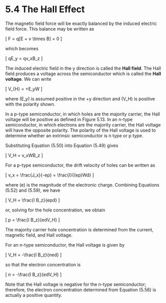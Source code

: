 # 5.4 The Hall Effect

The magnetic field force will be exactly balanced by the induced electric field force. This balance may be written as

\[
F = q[E + v \times B] = 0
\]

which becomes

\[
qE_y = qv_xB_z
\]

The induced electric field in the y direction is called the **Hall field**. The Hall field produces a voltage across the semiconductor which is called the **Hall voltage**. We can write

\[
V_{H} = +E_yW
\]

where \(E_y\) is assumed positive in the +y direction and \(V_H\) is positive with the polarity shown.

In a p-type semiconductor, in which holes are the majority carrier, the Hall voltage will be positive as defined in Figure 5.13. In an n-type semiconductor, in which electrons are the majority carrier, the Hall voltage will have the opposite polarity. The polarity of the Hall voltage is used to determine whether an extrinsic semiconductor is n type or p type.

Substituting Equation (5.50) into Equation (5.49) gives

\[
V_H = v_xWB_z
\]

For a p-type semiconductor, the drift velocity of holes can be written as

\[
v_x = \frac{J_x}{-ep} = \frac{I}{(ep)Wd}
\]

where \(e\) is the magnitude of the electronic charge. Combining Equations (5.52) and (5.59), we have

\[
V_H = \frac{I B_z}{epd}
\]

or, solving for the hole concentration, we obtain

\[
p = \frac{I B_z}{edV_H}
\]

The majority carrier hole concentration is determined from the current, magnetic field, and Hall voltage.

For an n-type semiconductor, the Hall voltage is given by

\[
V_H = -\frac{I B_z}{ned}
\]

so that the electron concentration is

\[
n = -\frac{I B_z}{edV_H}
\]

Note that the Hall voltage is negative for the n-type semiconductor; therefore, the electron concentration determined from Equation (5.56) is actually a positive quantity.